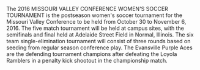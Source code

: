 The 2016 MISSOURI VALLEY CONFERENCE WOMEN'S SOCCER TOURNAMENT is the postseason women's soccer tournament for the Missouri Valley Conference to be held from October 30 to November 6, 2016. The five match tournament will be held at campus sites, with the semifinals and final held at Adelaide Street Field in Normal, Illinois. The six team single-elimination tournament will consist of three rounds based on seeding from regular season conference play. The Evansville Purple Aces are the defending tournament champions after defeating the Loyola Ramblers in a penalty kick shootout in the championship match.
